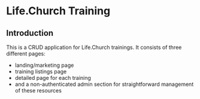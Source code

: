 # Life.Church Training

## Introduction

This is a CRUD application for Life.Church trainings. It consists of three different pages:
- landing/marketing page
- training listings page
- detailed page for each training 
- and a non-authenticated admin section for straightforward management of these resources
